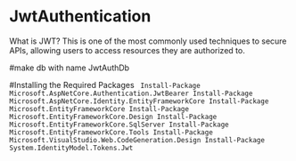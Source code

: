 # JwtAuthentication
What is JWT?
This is one of the most commonly used techniques to secure APIs, allowing users to access resources they are authorized to.

#make db with name JwtAuthDb

#Installing the Required Packages
<code>
Install-Package Microsoft.AspNetCore.Authentication.JwtBearer
Install-Package Microsoft.AspNetCore.Identity.EntityFrameworkCore
Install-Package Microsoft.EntityFrameworkCore
Install-Package Microsoft.EntityFrameworkCore.Design
Install-Package Microsoft.EntityFrameworkCore.SqlServer
Install-Package Microsoft.EntityFrameworkCore.Tools
Install-Package Microsoft.VisualStudio.Web.CodeGeneration.Design
Install-Package System.IdentityModel.Tokens.Jwt
</code>
